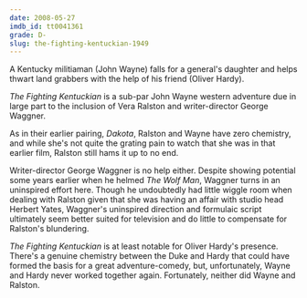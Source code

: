```yaml
---
date: 2008-05-27
imdb_id: tt0041361
grade: D-
slug: the-fighting-kentuckian-1949
---
```


A Kentucky militiaman (John Wayne) falls for a general's daughter and helps thwart land grabbers with the help of his friend (Oliver Hardy).

_The Fighting Kentuckian_ is a sub-par John Wayne western adventure due in large part to the inclusion of Vera Ralston and writer-director George Waggner.

As in their earlier pairing, <span data-imdb-id="tt0037627">_Dakota_</span>, Ralston and Wayne have zero chemistry, and while she's not quite the grating pain to watch that she was in that earlier film, Ralston still hams it up to no end.

Writer-director George Waggner is no help either. Despite showing potential some years earlier when he helmed <span data-imdb-id="tt0034398">_The Wolf Man_</span>, Waggner turns in an uninspired effort here. Though he undoubtedly had little wiggle room when dealing with Ralston given that she was having an affair with studio head Herbert Yates, Waggner's uninspired direction and formulaic script ultimately seem better suited for television and do little to compensate for Ralston's blundering.

_The Fighting Kentuckian_ is at least notable for Oliver Hardy's presence. There's a genuine chemistry between the Duke and Hardy that could have formed the basis for a great adventure-comedy, but, unfortunately, Wayne and Hardy never worked together again. Fortunately, neither did Wayne and Ralston.

